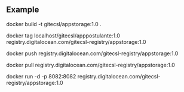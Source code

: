 ## Example

docker build -t gitecsl/appstorage:1.0 .


docker tag localhost/gitecsl/apppostulante:1.0 registry.digitalocean.com/gitecsl-registry/appstorage:1.0

docker push registry.digitalocean.com/gitecsl-registry/appstorage:1.0

docker pull registry.digitalocean.com/gitecsl-registry/appstorage:1.0

docker run -d -p 8082:8082 registry.digitalocean.com/gitecsl-registry/appstorage:1.0